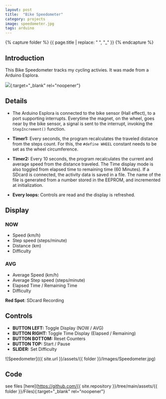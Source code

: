 ```yaml
---
layout: post
title:  "Bike Speedometer"
category: projects
image: speedometer.jpg
tags: arduino 
---
```

{% capture folder %}
{{ page.title | replace: " ", "_" }}
{% endcapture %}

## Introduction ##
This Bike Speedometer tracks my cycling activies. It was made from a Arduino Esplora.
<!--more-->

[<img src='https://img.youtube.com/vi/MkDkZQN_Pis/0.jpg'>](https://www.youtube.com/watch?v=MkDkZQN_Pis){:target="_blank" rel="noopener"}

## Details ##

- The Arduino Esplora is connected to the bike sensor (Hall effect), to a port supporting interrupts.
Everytime the magnet, on the wheel, goes near by the bike sensor, a signal is sent to the interrupt, invoking the `StepIncrement()` function.

- **Timer1:** Every seconds, the program recalculates the traveled distance from the steps count.
For this, the `#define WHEEL` constant needs to be set as the wheel circumference.

- **Timer2:** Every 10 seconds, the program recalculates the current and average speed from the distance traveled.
The Time display mode is also toggled from elapsed time to remaining time (60 Minutes).
If a SDcard is connected, the activity data is saved in a file. The name of the file is generated from a number stored in the EEPROM, and incremented at initialization.

- **Every loops:** Controls are read and the display is refreshed.

## Display ##
### NOW ###
- Speed (km/h)
- Step speed (steps/minute)
- Distance (km)
- Difficulty

### AVG ###
- Average Speed (km/h)
- Average Step speed (steps/minute)
- Elapsed Time / Remaining Time
- Difficulty

**Red Spot**: SDcard Recording

## Controls ##

- **BUTTON LEFT:**	Toggle Display (NOW / AVG)
- **BUTTON RIGHT:**	Toggle Time Display (Elapsed / Remaining)
- **BUTTON BOTTOM:**	Reset Counters
- **BUTTON TOP:**	Start / Pause
- **SLIDER:**		Set Difficulty

![Speedometer]({{ site.url }}/assets/{{ folder }}/Images/Speedometer.jpg)

## Code ##
see files [here](https://github.com/{{ site.repository }}/tree/main/assets/{{ folder }}/Files){:target="_blank" rel="noopener"}
